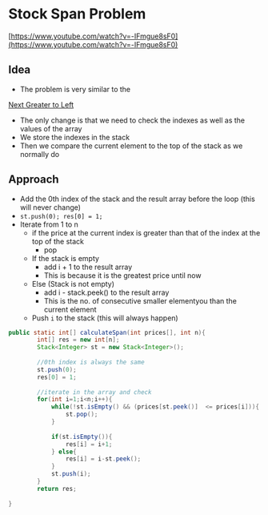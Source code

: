 # Stock Span Problem

[https://www.youtube.com/watch?v=-IFmgue8sF0](https://www.youtube.com/watch?v=-IFmgue8sF0)

## Idea

- The problem is very similar to the

[Next Greater to Left](Next%20Greater%20to%20Left%20d09e93749012475a9ef13361bc5296a5.md)

- The only change is that we need to check the indexes as well as the values of the array
- We store the indexes in the stack
- Then we compare the current element to the top of the stack as we normally do

## Approach

- Add the 0th index of the stack and the result array before the loop (this will never change)
- `st.push(0); res[0] = 1;`
- Iterate from 1 to n
    - if the price at the current index is greater than that of the index at the top of the stack
        - pop
    - If the stack is empty
        - add i + 1 to the result array
        - This is because it is the greatest price until now
    - Else (Stack is not empty)
        - add i - stack.peek() to the result array
        - This is the no. of consecutive smaller elementyou than the current element
    - Push `i` to the stack (this will always happen)

```java
public static int[] calculateSpan(int prices[], int n){
        int[] res = new int[n];
        Stack<Integer> st = new Stack<Integer>();
        
        //0th index is always the same 
        st.push(0);
        res[0] = 1;
        
        //iterate in the array and check
        for(int i=1;i<n;i++){
            while(!st.isEmpty() && (prices[st.peek()]  <= prices[i])){
                st.pop();
            }
            
            if(st.isEmpty()){
                res[i] = i+1;
            } else{
                res[i] = i-st.peek();
            }
            st.push(i);
        }
        return res;
   
}
```